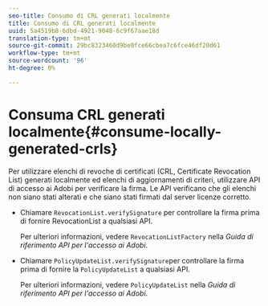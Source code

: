 ```yaml
---
seo-title: Consumo di CRL generati localmente
title: Consumo di CRL generati localmente
uuid: 5a4519b8-6dbd-4921-9048-6c9f67aae18d
translation-type: tm+mt
source-git-commit: 29bc8323460d9be0fce66cbea7c6fce46df20d61
workflow-type: tm+mt
source-wordcount: '96'
ht-degree: 0%

---
```



# Consuma CRL generati localmente{#consume-locally-generated-crls}

Per utilizzare elenchi di revoche di certificati (CRL, Certificate Revocation List) generati localmente ed elenchi di aggiornamenti di criteri, utilizzare  API di accesso ai Adobi per verificare la firma. Le API verificano che gli elenchi non siano stati alterati e che siano stati firmati dal server licenze corretto.

* Chiamare `RevocationList.verifySignature` per controllare la firma prima di fornire RevocationList a qualsiasi API.

   Per ulteriori informazioni, vedere `RevocationListFactory` nella *Guida di riferimento API per l&#39;accesso ai Adobi*.

* Chiamare `PolicyUpdateList.verifySignature`per controllare la firma prima di fornire la `PolicyUpdateList` a qualsiasi API.

   Per ulteriori informazioni, vedere `PolicyUpdateList` nella *Guida di riferimento API per l&#39;accesso ai Adobi*.

